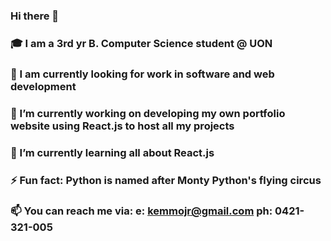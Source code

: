 ### Hi there 👋
### 🎓 I am a 3rd yr B. Computer Science student @ UON
### 💼 I am currently looking for work in software and web development
### 🔭 I’m currently working on developing my own portfolio website using React.js to host all my projects
### 🌱 I’m currently learning all about React.js
### ⚡ Fun fact: Python is named after Monty Python's flying circus
### 📫 You can reach me via: e: kemmojr@gmail.com ph: 0421-321-005

<!--
**kemmojr/kemmojr** is a ✨ _special_ ✨ repository because its `README.md` (this file) appears on your GitHub profile.

Here are some ideas to get you started:

- 🔭 I’m currently working on ...
- 🌱 I’m currently learning ...
- 👯 I’m looking to collaborate on ...
- 🤔 I’m looking for help with ...
- 💬 Ask me about ...
- 📫 How to reach me: ...
- 😄 Pronouns: ...
- ⚡ Fun fact: ...
-->
